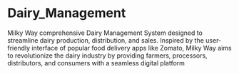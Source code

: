 # Dairy_Management
 Milky Way comprehensive Dairy Management System designed to streamline dairy production, distribution, and sales. Inspired by the user-friendly interface of popular food delivery apps like Zomato, Milky Way aims to revolutionize the dairy industry by providing farmers, processors, distributors, and consumers with a seamless digital platform
